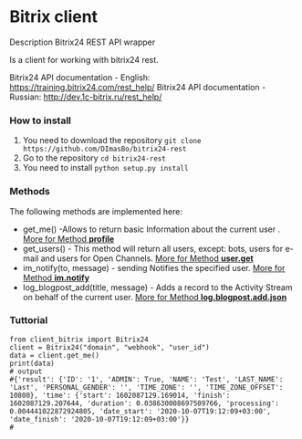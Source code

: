 # Bitrix client
Description
Bitrix24 REST API wrapper

Is a client for working with bitrix24 rest.

Bitrix24 API documentation - English: https://training.bitrix24.com/rest_help/
Bitrix24 API documentation - Russian: http://dev.1c-bitrix.ru/rest_help/

### How to install
1.  You need to download the repository `git clone https://github.com/DImasBo/bitrix24-rest`
2.  Go to the repository `cd bitrix24-rest`
3.  You need to install `python setup.py install`
### Methods
The following methods are implemented here:
  - get_me() -Allows to return basic Information about the current user . [More for Method **profile**](https://training.bitrix24.com/rest_help/general/profile.php)
  - get_users() - This method will return all users, except: bots, users for e-mail and users for Open Channels. [More for Method **user.get** ](https://training.bitrix24.com/rest_help/users/user_get.php)
  - im_notify(to, message) - sending Notifies the specified user. [More for Method **im.notify**](https://training.bitrix24.com/rest_help/im/im_notify.php)
  - log_blogpost_add(title, message) - Adds a record to the Activity Stream on behalf of the current user. [More for Method **log.blogpost.add.json**](https://training.bitrix24.com/rest_help/im/im_notify.php)

### Tuttorial
```
from client_bitrix import Bitrix24
client = Bitrix24("domain", "webhook", "user_id")
data = client.get_me()
print(data)
# output
#{'result': {'ID': '1', 'ADMIN': True, 'NAME': 'Test', 'LAST_NAME': 'Last', 'PERSONAL_GENDER': '', 'TIME_ZONE': '', 'TIME_ZONE_OFFSET': 10800}, 'time': {'start': 1602087129.169014, 'finish': 1602087129.207644, 'duration': 0.038630008697509766, 'processing': 0.004441022872924805, 'date_start': '2020-10-07T19:12:09+03:00', 'date_finish': '2020-10-07T19:12:09+03:00'}}
#
```
